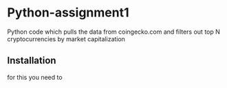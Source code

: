 # Python-assignment1

Python code which pulls the data from coingecko.com and filters out top N cryptocurrencies by market capitalization 

## Installation

for this you need to
